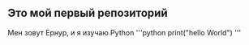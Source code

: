 ## Это мой первый репозиторий

Мен зовут Ернур, и я изучаю Python 
'''python
print("hello World")
'''
